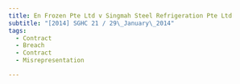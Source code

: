 ```yaml
---
title: En Frozen Pte Ltd v Singmah Steel Refrigeration Pte Ltd 
subtitle: "[2014] SGHC 21 / 29\_January\_2014"
tags:
  - Contract
  - Breach
  - Contract
  - Misrepresentation

---
```


